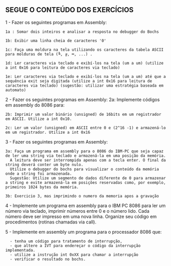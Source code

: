 ## SEGUE O CONTEÚDO DOS EXERCÍCIOS

1 - Fazer os seguintes programas em Assembly:

    1a : Somar dois inteiros e analisar a resposta no debugger do Bochs
   
    1b: Exibir uma linha cheia de caracteres '0'
    
    1c: Faça uma moldura na tela utilizando os caracteres da tabela ASCII para molduras de tela (╚, ╔, ═, ...) .
    
    1d: Ler caracteres via teclado e exibí-los na tela (um a um) (utilize a int 0x16 para leitura de caracteres via teclado)
    
    1e: Ler caracteres via teclado e exibí-los na tela (um a um) até que a sequência exit seja digitada (utilize a int 0x16 para leitura de caracteres via teclado) (sugestão: utilizar uma estratégia baseada em automato)

2 - Fazer os seguintes programas em Assembly:
    2a: Implemente códigos em assembly do 8086 para:

    2b: Imprimir um valor binário (unsigned) de 16bits em um registrador em ASCII. Utilize a int 0x10.
    
    2c: Ler um valor (unsigned) em ASCII entre 0 e (2^16 -1) e armazená-lo em um registrador. Utilize a int 0x16

3 - Fazer os seguintes programas em Assembly:

    3a: Faça um programa em assembly para o 8086 do IBM-PC que seja capaz de ler uma string via teclado e armazená-la em uma posição da memória. 
      A leitura deve ser interrompida apenas com a tecla enter. O final da string deverá conter um byte nulo.
      Utilize o debugger do bochs para visualizar o conteúdo da memória onde a string foi armazenada.
      Sugestão: Utilize um segmento de dados diferente de 0 para armazenar a string e evite armazená-la em posições reservadas como, por exemplo, primeiros 1024 bytes da memória.

    3b: Exercicio 3, mas imprimindo o numero da memoria apos a gravação

4 - Implemente um programa em assembly para o IBM PC 8086 para ler um número via teclado, imprimir números entre 0 e o número lido. Cada número deve ser impresso em uma nova linha. Organize seu código em procedimentos (rotinas chamadas via call).

5 -  Implemente em assembly um programa para o processador 8086 que:

      - tenha um código para tratamento de interrupção,
      - que altere a IVT para endereçar o código da interrupção implementada.
      - utilize a instrução int 0xXX para chamar a interrupção
      - verificar o resultado no bochs.
